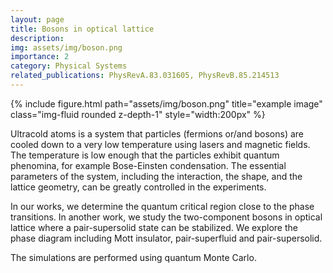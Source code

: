```yaml
---
layout: page
title: Bosons in optical lattice
description: 
img: assets/img/boson.png
importance: 2
category: Physical Systems
related_publications: PhysRevA.83.031605, PhysRevB.85.214513
---
```


<div class="row">
    <div class="col-sm mt-3 mt-md-0">
        {% include figure.html path="assets/img/boson.png" title="example image" class="img-fluid rounded z-depth-1" style="width:200px" %}
    </div>
</div>

Ultracold atoms is a system that particles (fermions or/and bosons) are cooled down to a very low temperature using lasers and magnetic fields.
The temperature is low enough that the particles exhibit quantum phenomina, for example Bose-Einsten condensation.
The essential parameters of the system, including the interaction, the shape, and the lattice geometry, can be greatly controlled in the experiments.

In our works, we determine the quantum critical region close to the phase transitions.
In another work, we study the two-component bosons in optical lattice where a pair-supersolid state can be stabilized.
We explore the phase diagram including Mott insulator, pair-superfluid and pair-supersolid.

The simulations are performed using quantum Monte Carlo.
